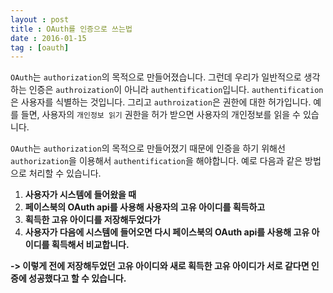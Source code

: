 ```yaml
---
layout : post
title : OAuth를 인증으로 쓰는법
date : 2016-01-15
tag : [oauth]
---
```


`OAuth`는 `authorization`의 목적으로 만들어졌습니다.
그런데 우리가 일반적으로 생각하는 인증은 `authroization`이 아니라 `authentification`입니다.
`authentification`은 사용자를 식별하는 것입니다. 그리고 `authroization`은 권한에 대한 허가입니다. 예를 들면, 사용자의 `개인정보 읽기` 권한을 허가 받으면 사용자의 개인정보를 읽을 수 있습니다.

`OAuth`는 `authorization`의 목적으로 만들어졌기 때문에 인증을 하기 위해선 `authorization`을 이용해서 `authentification`을 해야합니다.
예로 다음과 같은 방법으로 처리할 수 있습니다.

1. **사용자가 시스템에 들어왔을 때**
2. **페이스북의 OAuth api를 사용해 사용자의 고유 아이디를 획득하고**
3. **획득한 고유 아이디를 저장해두었다가**
4. **사용자가 다음에 시스템에 들어오면 다시 페이스북의 OAuth api를 사용해 고유 아이디를 획득해서 비교합니다.**

**-> 이렇게 전에 저장해두었던 고유 아이디와 새로 획득한 고유 아이디가 서로 같다면 인증에 성공했다고 할 수 있습니다.**
